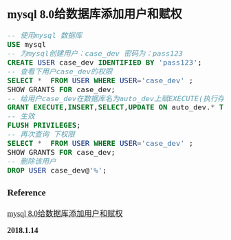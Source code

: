 <font size=4 face='楷体'>  


## mysql 8.0给数据库添加用户和赋权  

```sql
-- 使用mysql 数据库
USE mysql
-- 为mysql创建用户：case_dev 密码为：pass123
CREATE USER case_dev IDENTIFIED BY 'pass123';
-- 查看下用户case_dev的权限
SELECT *  FROM USER WHERE USER='case_dev' ;
SHOW GRANTS FOR case_dev;
-- 给用户case_dev在数据库名为auto_dev上赋EXECUTE(执行存储过程),INSERT,SELECT,UPDATE权限，@'%'表示从任意ip都可以访问到这个数据库
GRANT EXECUTE,INSERT,SELECT,UPDATE ON auto_dev.* TO 'case_dev'@'%';
-- 生效
FLUSH PRIVILEGES;
-- 再次查询 下权限
SELECT *  FROM USER WHERE USER='case_dev' ;
SHOW GRANTS FOR case_dev;
-- 删除该用户
DROP USER case_dev@'%';
```

### Reference

[mysql 8.0给数据库添加用户和赋权](https://www.cnblogs.com/testway/p/9289827.html)  

**2018.1.14**